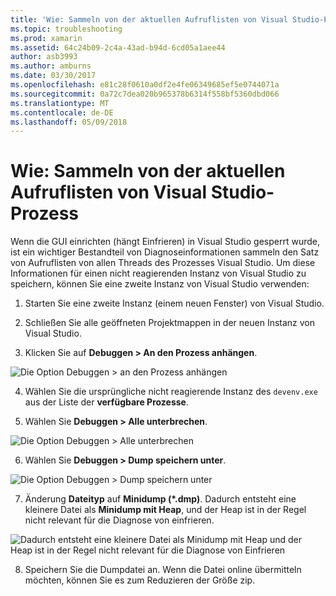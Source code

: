 ```yaml
---
title: 'Wie: Sammeln von der aktuellen Aufruflisten von Visual Studio-Prozess'
ms.topic: troubleshooting
ms.prod: xamarin
ms.assetid: 64c24b09-2c4a-43ad-b94d-6cd05a1aee44
author: asb3993
ms.author: amburns
ms.date: 03/30/2017
ms.openlocfilehash: e81c28f0610a0df2e4fe06349685ef5e0744071a
ms.sourcegitcommit: 0a72c7dea020b965378b6314f558bf5360dbd066
ms.translationtype: MT
ms.contentlocale: de-DE
ms.lasthandoff: 05/09/2018
---
```

# <a name="how-do-i-collect-the-current-call-stacks-of-the-visual-studio-process"></a>Wie: Sammeln von der aktuellen Aufruflisten von Visual Studio-Prozess

Wenn die GUI einrichten (hängt Einfrieren) in Visual Studio gesperrt wurde, ist ein wichtiger Bestandteil von Diagnoseinformationen sammeln den Satz von Aufruflisten von allen Threads des Prozesses Visual Studio. Um diese Informationen für einen nicht reagierenden Instanz von Visual Studio zu speichern, können Sie eine zweite Instanz von Visual Studio verwenden:

1. Starten Sie eine zweite Instanz (einem neuen Fenster) von Visual Studio.

2. Schließen Sie alle geöffneten Projektmappen in der neuen Instanz von Visual Studio.

3. Klicken Sie auf **Debuggen > An den Prozess anhängen**.

  ![](vs-callstack-images/image1.png "Die Option Debuggen > an den Prozess anhängen")

4. Wählen Sie die ursprüngliche nicht reagierende Instanz des `devenv.exe` aus der Liste der **verfügbare Prozesse**.

5. Wählen Sie **Debuggen > Alle unterbrechen**.

  ![](vs-callstack-images/image2.png "Die Option Debuggen > Alle unterbrechen")

6. Wählen Sie **Debuggen > Dump speichern unter**.

  ![](vs-callstack-images/image3.png "Die Option Debuggen > Dump speichern unter")

7. Änderung **Dateityp** auf **Minidump (\*.dmp)**. Dadurch entsteht eine kleinere Datei als **Minidump mit Heap**, und der Heap ist in der Regel nicht relevant für die Diagnose von einfrieren.

  ![](vs-callstack-images/image4.png "Dadurch entsteht eine kleinere Datei als Minidump mit Heap und der Heap ist in der Regel nicht relevant für die Diagnose von Einfrieren")

8. Speichern Sie die Dumpdatei an. Wenn die Datei online übermitteln möchten, können Sie es zum Reduzieren der Größe zip.
